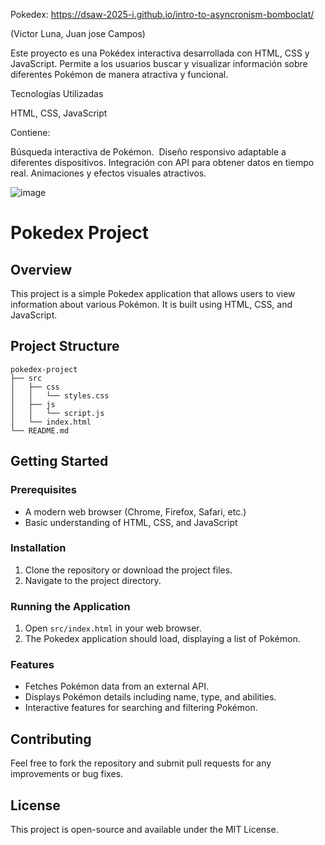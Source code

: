  Pokedex:  https://dsaw-2025-i.github.io/intro-to-asyncronism-bomboclat/

(Victor Luna, Juan jose Campos)

Este proyecto es una Pokédex interactiva desarrollada con HTML, CSS y JavaScript. Permite a los usuarios buscar y visualizar información sobre diferentes Pokémon de manera atractiva y funcional.

Tecnologías Utilizadas

HTML, CSS, JavaScript

Contiene: 

Búsqueda interactiva de Pokémon.  Diseño responsivo adaptable a diferentes dispositivos. Integración con API para obtener datos en tiempo real. Animaciones y efectos visuales atractivos.

![image](https://github.com/user-attachments/assets/0aea74a5-02cd-4a89-be59-1bcd10e64c61)








# Pokedex Project

## Overview
This project is a simple Pokedex application that allows users to view information about various Pokémon. It is built using HTML, CSS, and JavaScript.

## Project Structure
```
pokedex-project
├── src
│   ├── css
│   │   └── styles.css
│   ├── js
│   │   └── script.js
│   └── index.html
└── README.md
```

## Getting Started

### Prerequisites
- A modern web browser (Chrome, Firefox, Safari, etc.)
- Basic understanding of HTML, CSS, and JavaScript

### Installation
1. Clone the repository or download the project files.
2. Navigate to the project directory.

### Running the Application
1. Open `src/index.html` in your web browser.
2. The Pokedex application should load, displaying a list of Pokémon.

### Features
- Fetches Pokémon data from an external API.
- Displays Pokémon details including name, type, and abilities.
- Interactive features for searching and filtering Pokémon.

## Contributing
Feel free to fork the repository and submit pull requests for any improvements or bug fixes.

## License
This project is open-source and available under the MIT License.
